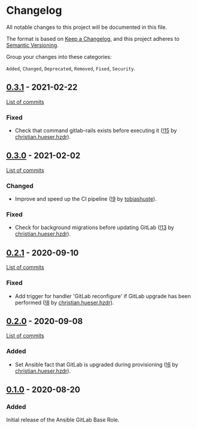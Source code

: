 <!--
SPDX-FileCopyrightText: 2020 Helmholtz Centre for Environmental Research (UFZ)
SPDX-FileCopyrightText: 2020 Helmholtz-Zentrum Dresden-Rossendorf (HZDR)

SPDX-License-Identifier: Apache-2.0
-->

# Changelog

All notable changes to this project will be documented in this file.

The format is based on [Keep a Changelog](https://keepachangelog.com/en/1.0.0/),
and this project adheres to [Semantic Versioning](https://semver.org/spec/v2.0.0.html).

Group your changes into these categories:

`Added`, `Changed`, `Deprecated`, `Removed`, `Fixed`, `Security`.

## [0.3.1](https://gitlab.com/hifis/ansible/gitlab-base-role/-/releases/v0.3.1) - 2021-02-22

[List of commits](https://gitlab.com/hifis/ansible/gitlab-base-role/-/compare/v0.3.0...v0.3.1)

### Fixed
- Check that command gitlab-rails exists before executing it
  ([!15](https://gitlab.com/hifis/ansible/gitlab-base-role/-/merge_requests/15)
  by [christian.hueser.hzdr](https://gitlab.com/christian.hueser.hzdr)).

## [0.3.0](https://gitlab.com/hifis/ansible/gitlab-base-role/-/releases/v0.3.0) - 2021-02-02

[List of commits](https://gitlab.com/hifis/ansible/gitlab-base-role/-/compare/v0.2.1...v0.3.0)

### Changed
- Improve and speed up the CI pipeline
  ([!9](https://gitlab.com/hifis/ansible/gitlab-base-role/-/merge_requests/9)
  by [tobiashuste](https://gitlab.com/tobiashuste)).

### Fixed
- Check for background migrations before updating GitLab
  ([!13](https://gitlab.com/hifis/ansible/gitlab-base-role/-/merge_requests/13)
  by [christian.hueser.hzdr](https://gitlab.com/christian.hueser.hzdr)).

## [0.2.1](https://gitlab.com/hifis/ansible/gitlab-base-role/-/releases/v0.2.1) - 2020-09-10

[List of commits](https://gitlab.com/hifis/ansible/gitlab-base-role/-/compare/v0.2.0...v0.2.1)

### Fixed
- Add trigger for handler 'GitLab reconfigure' if GitLab upgrade has been performed
  ([!8](https://gitlab.com/hifis/ansible/gitlab-base-role/-/merge_requests/8)
  by [christian.hueser.hzdr](https://gitlab.com/christian.hueser.hzdr)).

## [0.2.0](https://gitlab.com/hifis/ansible/gitlab-base-role/-/releases/v0.2.0) - 2020-09-08

[List of commits](https://gitlab.com/hifis/ansible/gitlab-base-role/-/compare/v0.1.0...v0.2.0)

### Added
- Set Ansible fact that GitLab is upgraded during provisioning
  ([!6](https://gitlab.com/hifis/ansible/gitlab-base-role/-/merge_requests/6)
  by [christian.hueser.hzdr](https://gitlab.com/christian.hueser.hzdr)).

## [0.1.0](https://gitlab.com/hifis/ansible/gitlab-base-role/-/releases/v0.1.0) - 2020-08-20

### Added

Initial release of the Ansible GitLab Base Role.
